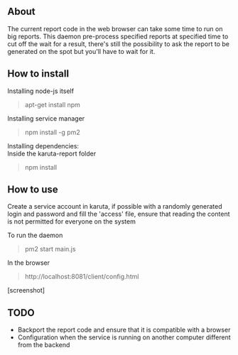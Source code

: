 ## About
The current report code in the web browser can take some time to run on big reports. This daemon pre-process specified reports at specified time to cut off the wait for a result, there's still the possibility to ask the report to be generated on the spot but you'll have to wait for it.

## How to install
Installing node-js itself
>apt-get install npm

Installing service manager
>npm install -g pm2

Installing dependencies:<br>
Inside the karuta-report folder
>npm install

## How to use
Create a service account in karuta, if possible with a randomly generated login and password and fill the 'access' file, ensure that reading the content is not permitted for everyone on the system

To run the daemon
>pm2 start main.js

In the browser
>http://localhost:8081/client/config.html

[screenshot]

## TODO
- Backport the report code and ensure that it is compatible with a browser
- Configuration when the service is running on another computer different from the backend
